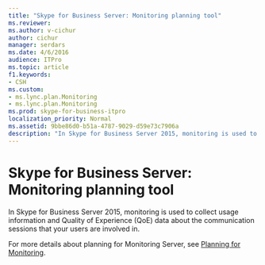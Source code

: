 ```yaml
---
title: "Skype for Business Server: Monitoring planning tool"
ms.reviewer: 
ms.author: v-cichur
author: cichur
manager: serdars
ms.date: 4/6/2016
audience: ITPro
ms.topic: article
f1.keywords:
- CSH
ms.custom:
- ms.lync.plan.Monitoring
- ms.lync.plan.Monitoring
ms.prod: skype-for-business-itpro
localization_priority: Normal
ms.assetid: 9bbe86d0-b51a-4787-9029-d59e73c7906a
description: "In Skype for Business Server 2015, monitoring is used to collect usage information and Quality of Experience (QoE) data about the communication sessions that your users are involved in."
---
```


# Skype for Business Server: Monitoring planning tool

In Skype for Business Server 2015, monitoring is used to collect usage information and Quality of Experience (QoE) data about the communication sessions that your users are involved in.

For more details about planning for Monitoring Server, see [Planning for Monitoring](/previous-versions/office/lync-server-2013/lync-server-2013-planning-for-monitoring).
